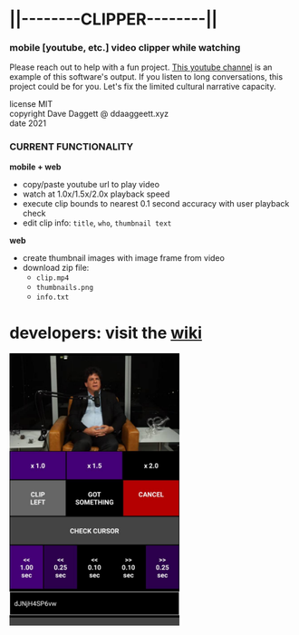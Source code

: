 
# ||--------CLIPPER--------||
### mobile [youtube, etc.] video clipper while watching

Please reach out to help with a fun project. [This youtube channel](https://www.youtube.com/c/ddaaggeett/videos) is an example of this software's output. If you listen to long conversations, this project could be for you. Let's fix the limited cultural narrative capacity.

license MIT<br />
copyright Dave Daggett @ ddaaggeett.xyz<br />
date 2021<br />

### CURRENT FUNCTIONALITY

**mobile + web**
- copy/paste youtube url to play video
- watch at 1.0x/1.5x/2.0x playback speed
- execute clip bounds to nearest 0.1 second accuracy with user playback check
- edit clip info: `title`, `who`, `thumbnail text`

**web**
- create thumbnail images with image frame from video
- download zip file:
  -  `clip.mp4`
  - `thumbnails.png`
  - `info.txt`

# developers: visit the [wiki](https://github.com/ddaaggeett/clipper/wiki)

<img src="/assets/demo.jpg" width="300" height="" alt="demo image">
